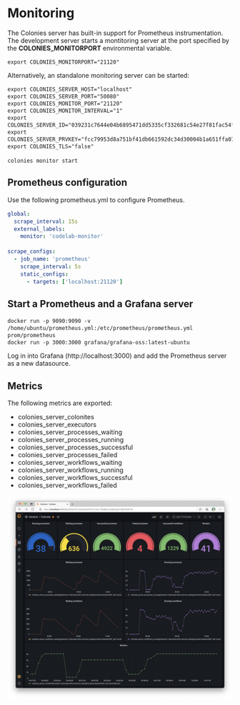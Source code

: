 # Monitoring
The Colonies server has built-in support for Prometheus instrumentation. The development server starts a montitoring server at the port specified by the **COLONIES_MONITORPORT** environmental variable. 

```console
export COLONIES_MONITORPORT="21120"
```

Alternatively, an standalone monitoring server can be started:

```console
export COLONIES_SERVER_HOST="localhost"
export COLONIES_SERVER_PORT="50080"
export COLONIES_MONITOR_PORT="21120"
export COLONIES_MONITOR_INTERVAL="1"
export COLONIES_SERVER_ID="039231c7644e04b6895471dd5335cf332681c54e27f81fac54f9067b3f2c0103"
export COLONIES_SERVER_PRVKEY="fcc79953d8a751bf41db661592dc34d30004b1a651ffa0725b03ac227641499d"
export COLONIES_TLS="false"

colonies monitor start
```

## Prometheus configuration 
Use the following prometheus.yml to configure Prometheus. 
```yaml
global:
  scrape_interval: 15s
  external_labels:
    monitor: 'codelab-monitor'

scrape_configs:
  - job_name: 'prometheus'
    scrape_interval: 5s
    static_configs:
      - targets: ['localhost:21120']
```

## Start a Prometheus and a Grafana server
```console
docker run -p 9090:9090 -v /home/ubuntu/prometheus.yml:/etc/prometheus/prometheus.yml prom/prometheus
docker run -p 3000:3000 grafana/grafana-oss:latest-ubuntu
```

Log in into Grafana (http://localhost:3000) and add the Prometheus server as a new datasource.

## Metrics
The following metrics are exported:
- colonies_server_colonites
- colonies_server_executors
- colonies_server_processes_waiting
- colonies_server_processes_running
- colonies_server_processes_successful
- colonies_server_processes_failed
- colonies_server_workflows_waiting
- colonies_server_workflows_running
- colonies_server_workflows_successful
- colonies_server_workflows_failed

![Grafana](images/monitoring.png)
